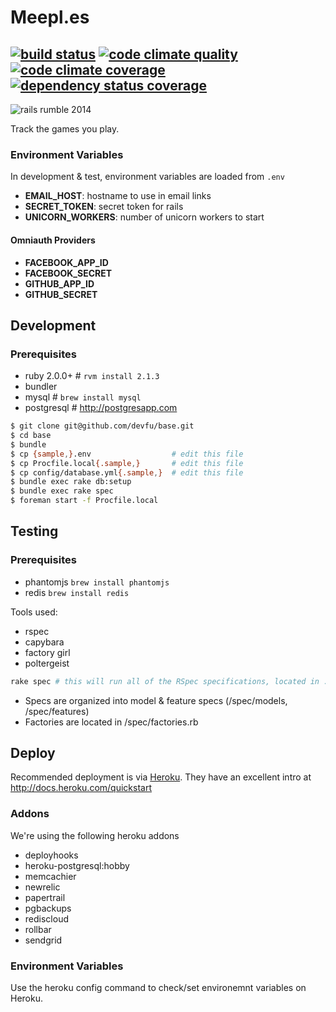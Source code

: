 Meepl.es
========

[![build status][ci-image]][ci] [![code climate quality][cq-image]][cq] [![code climate coverage][cc-image]][cc] [![dependency status coverage][gn-image]][gn]
---
![rails rumble 2014][rr-image]


Track the games you play.

### Environment Variables

In development & test, environment variables are loaded from `.env`

  - **EMAIL_HOST**: hostname to use in email links
  - **SECRET_TOKEN**: secret token for rails
  - **UNICORN_WORKERS**: number of unicorn workers to start

#### Omniauth Providers

  - **FACEBOOK_APP_ID**
  - **FACEBOOK_SECRET**
  - **GITHUB_APP_ID**
  - **GITHUB_SECRET**

## Development

### Prerequisites

- ruby 2.0.0+   # `rvm install 2.1.3`
- bundler
- mysql         # `brew install mysql`
- postgresql    # http://postgresapp.com

```bash
$ git clone git@github.com/devfu/base.git
$ cd base
$ bundle
$ cp {sample,}.env                  # edit this file
$ cp Procfile.local{.sample,}       # edit this file
$ cp config/database.yml{.sample,}  # edit this file
$ bundle exec rake db:setup
$ bundle exec rake spec
$ foreman start -f Procfile.local
```

## Testing

### Prerequisites

- phantomjs `brew install phantomjs`
- redis     `brew install redis`

Tools used:

- rspec
- capybara
- factory girl
- poltergeist

```bash
rake spec # this will run all of the RSpec specifications, located in ./spec
```

- Specs are organized into model & feature specs (/spec/models, /spec/features)
- Factories are located in /spec/factories.rb

## Deploy

Recommended deployment is via [Heroku](http://heroku.com). They have an excellent intro at http://docs.heroku.com/quickstart

### Addons

We're using the following heroku addons

- deployhooks
- heroku-postgresql:hobby
- memcachier
- newrelic
- papertrail
- pgbackups
- rediscloud
- rollbar
- sendgrid

### Environment Variables

Use the heroku config command to check/set environemnt variables on Heroku.

<!-- links -->
[ci]: https://travis-ci.org/meeples/meeples "build status"
[cq]: https://codeclimate.com/github/meeples/meeples
[cc]: https://codeclimate.com/github/meeples/meeples
[gn]: https://gemnasium.com/meeples/meeples

<!-- images -->
[ci-image]: https://travis-ci.org/meeples/meeples.svg?branch=master
[cq-image]: https://codeclimate.com/github/meeples/meeples/badges/gpa.svg
[cc-image]: https://codeclimate.com/github/meeples/meeples/badges/coverage.svg
[gn-image]: https://gemnasium.com/meeples/meeples.svg
[rr-image]: https://d4nnn7wspfa3h.cloudfront.net/rails-rumble-badge-2014-sm.png
